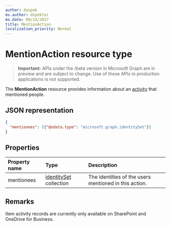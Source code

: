 ```yaml
---
author: daspek
ms.author: dspektor
ms.date: 09/14/2017
title: MentionAction
localization_priority: Normal
---
```

# MentionAction resource type

> **Important:** APIs under the /beta version in Microsoft Graph are in preview and are subject to change. Use of these APIs in production applications is not supported.

The **MentionAction** resource provides information about an [activity][] that mentioned people.

[activity]: itemactivity.md

## JSON representation

<!-- {
  "blockType": "resource",
  "optionalProperties": [ ],
  "@type": "microsoft.graph.mentionAction"
}-->

```json
{
  "mentionees": [{"@odata.type": "microsoft.graph.identitySet"}]
}
```

## Properties

| Property name | Type                       | Description
|:--------------|:---------------------------|:-----------------------------
| mentionees    | [identitySet][] collection | The identities of the users mentioned in this action.

[identitySet]: identityset.md

## Remarks

Item activity records are currently only available on SharePoint and OneDrive for Business.

<!-- {
  "type": "#page.annotation",
  "description": "The MentionAction object provides information about who was mentioned during an activity.",
  "keywords": "activities,activity,action,mention",
  "section": "documentation",
  "tocPath": "Resources/MentionAction"
} -->
